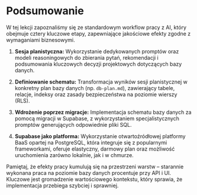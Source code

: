 # Podsumowanie

W tej lekcji zapoznaliśmy się ze standardowym workflow pracy z AI, który obejmuje cztery kluczowe etapy, zapewniające jakościowe efekty zgodne z wymaganiami biznesowymi.

1. **Sesja planistyczna:** Wykorzystanie dedykowanych promptów oraz modeli reasoningowych do zbierania pytań, rekomendacji i podsumowania kluczowych decyzji projektowych dotyczących bazy danych.

2. **Definiowanie schematu:** Transformacja wyników sesji planistycznej w konkretny plan bazy danych (np. `db-plan.md`), zawierający tabele, relacje, indeksy oraz zasady bezpieczeństwa na poziomie wierszy (RLS).

3. **Wdrożenie poprzez migracje:** Implementacja schematu bazy danych za pomocą migracji w Supabase, z wykorzystaniem specjalistycznych promptów generujących odpowiednie pliki SQL.

4. **Supabase jako platforma:** Wykorzystanie otwartoźródłowej platformy BaaS opartej na PostgreSQL, która integruje się z popularnymi frameworkami, oferuje elastyczny, darmowy plan oraz możliwość uruchomienia zarówno lokalnie, jak i w chmurze.

Pamiętaj, że efekty pracy kumulują się na przestrzeni warstw – starannie wykonana praca na poziomie bazy danych procentuje przy API i UI. Kluczowe jest gromadzenie wartościowego kontekstu, który sprawia, że implementacja przebiega szybciej i sprawniej.